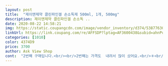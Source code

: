 ```yaml
---
layout: post 
title:  "제이앤제약 클린파인겔 손소독제 500ml, 1개, 500mg" 
description: 제이앤제약 클린파인겔 손소독 ..
date: 2020-08-22 14:58:21 
img: https://static.coupangcdn.com/image/vendor_inventory/d374/53877630021e52208674d5cb86a975277706d5116984a10153732e761ded.jpg 
linkUrl: https://link.coupang.com/re/AFFSDP?lptag=AF3600438&subid=ahnPublicAsk&pageKey=1344166893&itemId=2371663592&vendorItemId=70282312496&traceid=V0-113-b0fea3f2a059904f 
categories: [1010] 
color: 4374D9 
price: 3700 
author: Ask View Shop 
cont:  "2번째 구매입니다.<br/><br/>2번째는 가격도  내려서 많이 샀어요.<br/>ㅎ<br/>그래도 저렴해서 나눔할렵니다.<br/><br/>다 좋은데 뚜껑이 맘대로 돌아가서 펌핑이 안될때가 많아요<br/>단.<br/>제품 제조일자?<br/>많이 파세요.<br/><br/>바쁜데 아이들 몰려올시간이면 난감합니다<br/>유효기간이 표시되지않은게 흠이네요.<br/><br/>제품 바르는 즉시 손이 마르니 사용하기 좋아요.<br/><br/>젤이 사용감도 좋고 적당히 점도가 있네요<br/>첫번째 사용해보니 향도 상큼하고.<br/>거부감없어서 재구매해요.<br/><br/>첫번째보다 향이 순해졌어요.<br/><br/>학원에서 매일사용하기위해 10개 재구매합니다<br/>향은 어쩔수 없습니다만ㅋ<br/>후기를 확인하시는 cs담당자가 있으시다면 회의시간에 건의하시어 뚜껑좀 개선해주세요<br/>" 
---
```

